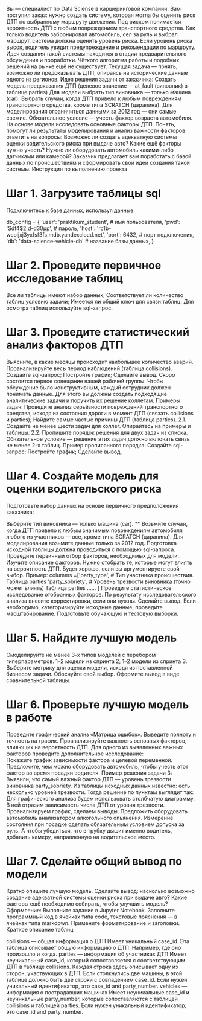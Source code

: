 Вы — специалист по Data Sciense в каршеринговой компании. Вам поступил заказ: нужно создать систему, которая могла бы оценить риск ДТП по выбранному маршруту движения. Под риском понимается вероятность ДТП с любым повреждением транспортного средства. Как только водитель забронировал автомобиль, сел за руль и выбрал маршрут, система должна оценить уровень риска. Если уровень риска высок, водитель увидит предупреждение и рекомендации по маршруту.
Идея создания такой системы находится в стадии предварительного обсуждения и проработки. Чёткого алгоритма работы и подобных решений на рынке ещё не существует. Текущая задача — понять, возможно ли предсказывать ДТП, опираясь на исторические данные одного из регионов.
Идея решения задачи от заказчика: 
Создать модель предсказания ДТП (целевое значение — at_fault (виновник) в таблице parties) 
Для модели выбрать тип виновника — только машина (car).
Выбрать случаи, когда ДТП привело к любым повреждениям транспортного средства, кроме типа SCRATCH (царапина).
Для моделирования ограничиться данными за 2012 год — они самые свежие.
Обязательное условие — учесть фактор возраста автомобиля.
На основе модели исследовать основные факторы ДТП.
Понять, помогут ли результаты моделирования и анализ важности факторов ответить на вопросы: 
Возможно ли создать адекватную системы оценки водительского риска при выдаче авто?
Какие ещё факторы нужно учесть?
Нужно ли оборудовать автомобиль какими-либо датчиками или камерой?
Заказчик предлагает вам поработать с базой данных по происшествиям и сформировать свои идеи создания такой системы. 
Инструкция по выполнению проекта

# Шаг 1. Загрузите таблицы sql

Подключитесь к базе данных, используя данные:

db_config = {
'user': 'praktikum_student', # имя пользователя,
'pwd': 'Sdf4$2;d-d30pp', # пароль,
'host': 'rc1b-wcoijxj3yxfsf3fs.mdb.yandexcloud.net',
'port': 6432, # порт подключения,
'db': 'data-science-vehicle-db' # название базы данных,
} 
 
# Шаг 2. Проведите первичное исследование таблиц

Все ли таблицы имеют набор данных;
Соответствует ли количество таблиц условию задачи;
Имеется ли общий ключ для связи таблиц.
Для осмотра таблиц используйте sql-запрос.

# Шаг 3. Проведите статистический анализ факторов ДТП

Выясните, в какие месяцы происходит наибольшее количество аварий. Проанализируйте весь период наблюдений (таблица collisions). 
Создайте sql-запрос;
Постройте график;
Сделайте вывод.
Скоро состоится первое совещание вашей рабочей группы. Чтобы обсуждение было конструктивным, каждый сотрудник должен понимать данные. Для этого вы должны создать подходящие аналитические задачи и поручить их решение коллегам. Примеры задач: 
Проведите анализ серьёзности повреждений транспортного средства, исходя из состояния дороги в момент ДТП (связать collisions и parties);
Найдите самые частые причины ДТП (таблица parties).
2.1. Создайте не менее шести задач для коллег. Опирайтесь на примеры и таблицы. 
2.2. Пропишите порядок решения для двух задач из списка. Обязательное условие — решение этих задач должно включать связь не менее 2-х таблиц. Пример прописанного порядка:
Создайте sql-запрос;
Постройте график;
Сделайте вывод.

# Шаг 4. Создайте модель для оценки водительского риска

Подготовьте набор данных на основе первичного предположения заказчика:
 
Выберите тип виновника — только машина (car). **
Возьмите случаи, когда ДТП привело к любым значимым повреждениям автомобиля любого из участников — все, кроме типа SCRATCH (царапина).
Для моделирования возьмите данные только за 2012 год.
Подготовка исходной таблицы должна проводиться с помощью sql-запроса.
Проведите первичный отбор факторов, необходимых для модели.
Изучите описание факторов. Нужно отобрать те, которые могут влиять на вероятность ДТП. Будет хорошо, если вы аргументируете свой выбор. 
Пример:
columms =['party_type',     # Тип участника происшествия. Таблица parties
          'party_sobriety', # Уровень трезвости виновника (точно может влиять) Таблица parties
           ......
         ] 
Проведите статистическое исследование отобранных факторов. 
По результату исследовательского анализа внесите корректировки, если они нужны. Сделайте вывод.
Если необходимо, категоризируйте исходные данные, проведите масштабирование.
Подготовьте обучающую и тестовую выборки.

# Шаг 5. Найдите лучшую модель

Смоделируйте не менее 3-х типов моделей с перебором гиперпараметров.
1–2 модели из спринта 2;
1–2 модели из спринта 3.
Выберите метрику для оценки модели, исходя из поставленной бизнесом задачи. Обоснуйте свой выбор.
Оформите вывод в виде сравнительной таблицы.

# Шаг 6. Проверьте лучшую модель в работе

Проведите графический анализ «Матрица ошибок». Выведите полноту и точность на график.
Проанализируйте важность основных факторов, влияющих на вероятность ДТП.
Для одного из выявленных важных факторов проведите дополнительное исследование:  
Покажите график зависимости фактора и целевой переменной.
Предложите, чем можно оборудовать автомобиль, чтобы учесть этот фактор во время посадки водителя.
Пример решения задачи 3:
Выявили, что самый важный фактор ДТП — уровень трезвости виновника party_sobriety. Из таблицы исходных данных известно: есть несколько уровней трезвости. Тогда решение по пунктам выглядит так:
Для графического анализа будем использовать столбчатую диаграмму. В ней отразим зависимость числа ДТП от уровня трезвости. Проанализируем график, сделаем выводы.
Предложить оборудовать автомобиль анализатором алкогольного опьянения. Измерение состояния при посадке сделать обязательным условием допуска за руль. А чтобы убедиться, что в трубку дышит именно водитель, добавить камеру, направленную на водительское место.

# Шаг 7. Сделайте общий вывод по модели  

Кратко опишите лучшую модель.
Сделайте вывод: насколько возможно создание адекватной системы оценки риска при выдаче авто?
Какие факторы ещё необходимо собирать, чтобы улучшить модель?
Оформление: Выполните задание в Jupyter Notebook. Заполните программный код в ячейках типа code, текстовые пояснения — в ячейках типа markdown. Примените форматирование и заголовки.
Краткое описание таблиц

collisions — общая информация о ДТП 
 Имеет уникальный case_id. Эта таблица описывает общую информацию о ДТП. Например, где оно произошло и когда. 
parties — информация об участниках ДТП 
 Имеет неуникальный case_id, который сопоставляется с соответствующим ДТП в таблице collisions. Каждая строка здесь описывает одну из сторон, участвующих в ДТП. Если столкнулись две машины, в этой таблице должно быть две строки с совпадением case_id. Если нужен уникальный идентификатор, это case_id and party_number. 
vehicles — информация о пострадавших машинах 
 Имеет неуникальные case_id и неуникальные party_number, которые сопоставляются с таблицей collisions и таблицей parties. Если нужен уникальный идентификатор, это case_id and party_number.